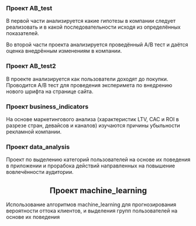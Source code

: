 <h3> Проект AB_test </h3>
<p>
В первой части  анализируется какие гипотезы в компании следует реализовать и в какой последовательности исходя из определённых показателей.
</p>
<p>
Во второй части проекта анализируется проведённый А/В тест и даётся оценка внедрённым изменениям в компании. 

<h3>Проект AB_test2</h2>
<p>
В проекте анализируется как пользователи доходят до покупки. Проводится А/В тест для проведения эксперимета по внедрению нового шрифта на странице сайта.
 </p>
 
 <h3>Проект business_indicators</h3>
 <p>
На основе маркетингового анализа (характеристик LTV, CAC и ROI в разрезе стран, девайсов и каналов) изучаются причины убыльности рекламной компании.
</p>

<h3>Проект data_analysis</h3>
 <p>
Проект по выделению категорий пользователей на основе их поведения в приложении и прорабока действий направленных на повышение вовлечённости аудитории.
 </p>
 

<h2 align="center">Проект machine_learning</h2> 
<p>
 Использование алгоритмов machine_learning для прогнозирования вероятности оттока клиентов, и выделения групп пользователей на основе их поведения
</p>
























